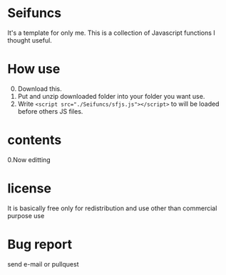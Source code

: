 # Seifuncs
It's a template for only me.
This is a collection of Javascript functions I thought useful.

# How use
0. Download this.
1. Put and unzip downloaded folder into your folder you want use.
2. Write `<script src="./Seifuncs/sfjs.js"></script>` to will be loaded before others JS files.

# contents
0.Now editting
  
# license
It is basically free only for redistribution and use other than commercial purpose use

# Bug report
send e-mail or pullquest
